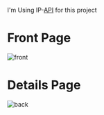 I'm Using IP-[API](http://ip-api.com/) for this project

# Front Page

![front](https://user-images.githubusercontent.com/86522880/133987815-7fba14f7-7d49-4215-8d64-d3da689ef8c3.png)

# Details Page

![back](https://user-images.githubusercontent.com/86522880/133988216-bdf808a8-845d-46d3-95ca-09e02267b468.png)
